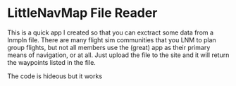 # LittleNavMap File Reader

This is a quick app I created so that you can exctract some data from a lnmpln file. There are many flight sim communities that you LNM to plan group flights, but not all members use the (great) app as their primary means of navigation, or at all. Just upload the file to the site and it will return the waypoints listed in the file.

The code is hideous but it works